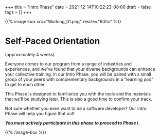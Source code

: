 +++
title = "Intro Phase"
date = 2021-12-14T10:22:23-08:00
draft = false
tags = []
+++

{{% image-box src="Working_01.png" resize="800x" %}}

# Self-Paced Orientation

(approximately 4 weeks)

Everyone comes to our program from a range of industries and experiences, and
we've found that your diverse backgrounds can enhance your collective training.
In our Intro Phase, you will be paired with a small group of your peers with
complementary backgrounds in a "learning pod" to get to each other.

This Phase is designed to familiarize you with the tools and the materials that
we'll be studying later.  This is also a good time to confirm your track.

Not sure whether you even want to be a software developer? Our Intro Phase will
help you figure that out!

***You must actively participate in this phase to proceed to Phase I.***

{{% /image-box %}}
